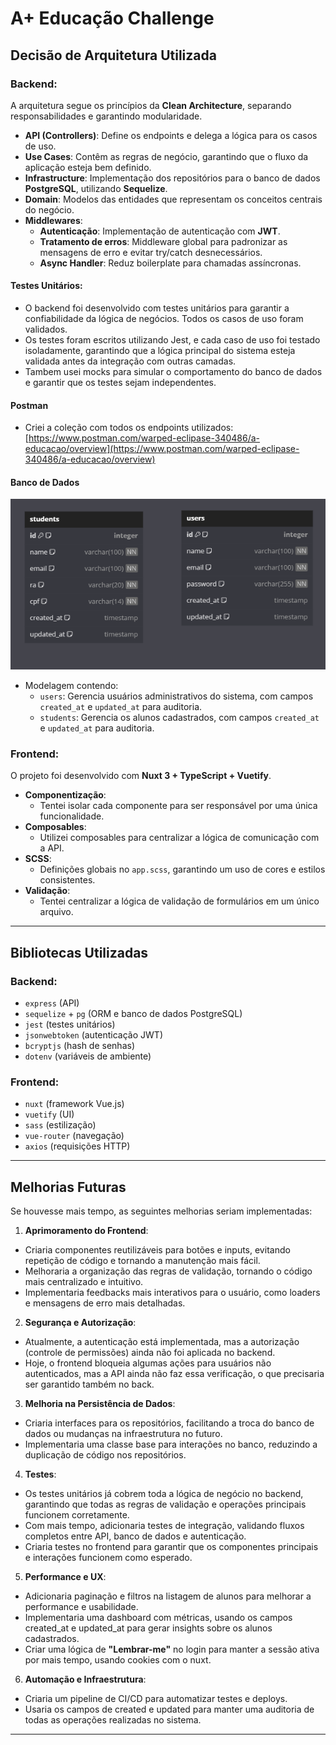 # A+ Educação Challenge

## Decisão de Arquitetura Utilizada

### Backend:

A arquitetura segue os princípios da **Clean Architecture**, separando responsabilidades e garantindo modularidade.

- **API (Controllers)**: Define os endpoints e delega a lógica para os casos de uso.
- **Use Cases**: Contêm as regras de negócio, garantindo que o fluxo da aplicação esteja bem definido.
- **Infrastructure**: Implementação dos repositórios para o banco de dados **PostgreSQL**, utilizando **Sequelize**.
- **Domain**: Modelos das entidades que representam os conceitos centrais do negócio.
- **Middlewares**:
  - **Autenticação**: Implementação de autenticação com **JWT**.
  - **Tratamento de erros**: Middleware global para padronizar as mensagens de erro e evitar try/catch desnecessários.
  - **Async Handler**: Reduz boilerplate para chamadas assíncronas.

#### Testes Unitários:

- O backend foi desenvolvido com testes unitários para garantir a confiabilidade da lógica de negócios.
  Todos os casos de uso foram validados.
- Os testes foram escritos utilizando Jest, e cada caso de uso foi testado isoladamente, garantindo que a lógica
  principal do sistema esteja validada antes da integração com outras camadas.
- Tambem usei mocks para simular o comportamento do banco de dados e garantir que os testes sejam independentes.

#### Postman

- Criei a coleção com todos os endpoints
  utilizados: [https://www.postman.com/warped-eclipase-340486/a-educacao/overview](https://www.postman.com/warped-eclipase-340486/a-educacao/overview)

#### Banco de Dados

![img.png](mockups/img.png)

- Modelagem contendo:
  - `users`: Gerencia usuários administrativos do sistema, com campos `created_at` e `updated_at` para auditoria.
  - `students`: Gerencia os alunos cadastrados, com campos `created_at` e `updated_at` para auditoria.

### Frontend:

O projeto foi desenvolvido com **Nuxt 3 + TypeScript + Vuetify**.

- **Componentização**:
  - Tentei isolar cada componente para ser responsável por uma única funcionalidade.
- **Composables**:
  - Utilizei composables para centralizar a lógica de comunicação com a API.
- **SCSS**:
  - Definições globais no `app.scss`, garantindo um uso de cores e estilos consistentes.
- **Validação**:
  - Tentei centralizar a lógica de validação de formulários em um único arquivo.

---

## Bibliotecas Utilizadas

### Backend:

- `express` (API)
- `sequelize` + `pg` (ORM e banco de dados PostgreSQL)
- `jest` (testes unitários)
- `jsonwebtoken` (autenticação JWT)
- `bcryptjs` (hash de senhas)
- `dotenv` (variáveis de ambiente)

### Frontend:

- `nuxt` (framework Vue.js)
- `vuetify` (UI)
- `sass` (estilização)
- `vue-router` (navegação)
- `axios` (requisições HTTP)

---

## Melhorias Futuras

Se houvesse mais tempo, as seguintes melhorias seriam implementadas:

1. **Aprimoramento do Frontend**:

* Criaria componentes reutilizáveis para botões e inputs, evitando repetição de código e tornando a manutenção mais
  fácil.
* Melhoraria a organização das regras de validação, tornando o código mais centralizado e intuitivo.
* Implementaria feedbacks mais interativos para o usuário, como loaders e mensagens de erro mais detalhadas.

2. **Segurança e Autorização**:

* Atualmente, a autenticação está implementada, mas a autorização (controle de permissões) ainda não foi aplicada no
  backend.
* Hoje, o frontend bloqueia algumas ações para usuários não autenticados, mas a API ainda não faz essa verificação, o
  que precisaria ser garantido também no back.

3. **Melhoria na Persistência de Dados**:

* Criaria interfaces para os repositórios, facilitando a troca do banco de dados ou mudanças na infraestrutura no
  futuro.
* Implementaria uma classe base para interações no banco, reduzindo a duplicação de código nos repositórios.

4. **Testes**:

* Os testes unitários já cobrem toda a lógica de negócio no backend, garantindo que todas as regras de validação e
  operações principais funcionem corretamente.
* Com mais tempo, adicionaria testes de integração, validando fluxos completos entre API, banco de dados e autenticação.
* Criaria testes no frontend para garantir que os componentes principais e interações funcionem como esperado.

5. **Performance e UX**:

* Adicionaria paginação e filtros na listagem de alunos para melhorar a performance e usabilidade.
* Implementaria uma dashboard com métricas, usando os campos created_at e updated_at para gerar insights sobre os alunos
  cadastrados.
* Criar uma lógica de **"Lembrar-me"** no login para manter a sessão ativa por mais tempo, usando cookies com o nuxt.

6. **Automação e Infraestrutura**:

* Criaria um pipeline de CI/CD para automatizar testes e deploys.
* Usaria os campos de created e updated para manter uma auditoria de todas as operações realizadas no sistema.

---
